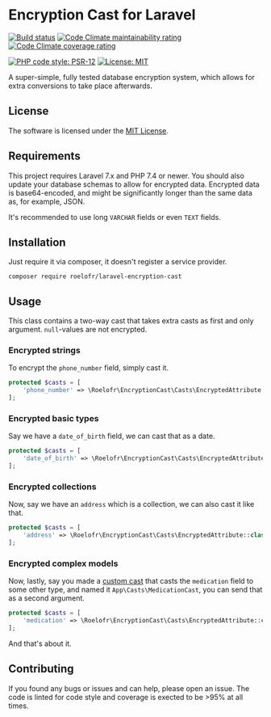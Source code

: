 # Encryption Cast for Laravel

[![Build status][shield-build]][link-build]
[![Code Climate maintainability rating][shield-cc-maintainability]][link-cc-maintainability]
[![Code Climate coverage rating][shield-cc-coverage]][link-cc-coverage]


[![PHP code style: PSR-12][shield-php]][link-php]
[![License: MIT][shield-license]][link-license]

A super-simple, fully tested database encryption system, which allows for extra
conversions to take place afterwards.

## License

The software is licensed under the [MIT License][link-license].

## Requirements

This project requires Laravel 7.x and PHP 7.4 or newer. You should also update
your database schemas to allow for encrypted data. Encrypted data is
base64-encoded, and might be significantly longer than the same data as, for
example, JSON.

It's recommended to use long `VARCHAR` fields or even `TEXT` fields.

## Installation

Just require it via composer, it doesn't register a service provider.

```
composer require roelofr/laravel-encryption-cast
```

## Usage

This class contains a two-way cast that takes extra casts as first and only
argument. `null`-values are not encrypted.

### Encrypted strings

To encrypt the `phone_number` field, simply cast it.

```php
protected $casts = [
    'phone_number' => \Roelofr\EncryptionCast\Casts\EncryptedAttribute::class
];
```

### Encrypted basic types

Say we have a `date_of_birth` field, we can cast that as a date.

```php
protected $casts = [
    'date_of_birth' => \Roelofr\EncryptionCast\Casts\EncryptedAttribute::class . ':date'
];
```

### Encrypted collections

Now, say we have an `address` which is a collection, we can also cast it like
that.

```php
protected $casts = [
    'address' => \Roelofr\EncryptionCast\Casts\EncryptedAttribute::class . ':collection'
];
```

### Encrypted complex models

Now, lastly, say you made a [custom cast][docs-custom-casts] that casts the
`medication` field to some other type, and named it `App\Casts\MedicationCast`,
you can send that as a second argument.

```php
protected $casts = [
    'medication' => \Roelofr\EncryptionCast\Casts\EncryptedAttribute::class . ':' . \App\Casts\MedicationCast::class
];
```

And that's about it.

## Contributing

If you found any bugs or issues and can help, please open an issue. The code is
linted for code style and coverage is exected to be >95% at all times.

<!-- Links -->

[shield-build]: https://img.shields.io/github/workflow/status/roelofr/laravel-encryption-cast/Run%20unit%20tests.svg?style=flat
[shield-cc-maintainability]: https://img.shields.io/codeclimate/maintainability/roelofr/laravel-encryption-cast.svg?label=CodeClimate+Maintainability&style=flat
[shield-cc-coverage]: https://img.shields.io/codeclimate/coverage-letter/roelofr/laravel-encryption-cast.svg?style=flat
[shield-php]: https://img.shields.io/badge/php%20code%20style-PSR--12-8892be.svg?style=flat
[shield-license]: https://img.shields.io/github/license/roelofr/laravel-encryption-cast.svg?style=flat

[link-build]: https://github.com/roelofr/laravel-encryption-cast/actions
[link-cc-maintainability]: https://codeclimate.com/github/roelofr/laravel-encryption-cast
[link-cc-coverage]: https://codeclimate.com/github/roelofr/laravel-encryption-cast
[link-php]: https://www.php-fig.org/psr/psr-12/
[link-license]: LICENSE.md

[docs-custom-casts]: https://laravel.com/docs/7.x/eloquent-mutators#custom-casts
